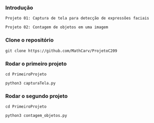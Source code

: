 ### Introdução
```
Projeto 01: Captura de tela para detecção de expressões faciais
```
```
Projeto 02: Contagem de objetos em uma imagem
```

### Clone o repositório
```
git clone https://github.com/MathCarv/ProjetoC209
```

### Rodar o primeiro projeto
```
cd PrimeiroProjeto
```
```
python3 capturaTela.py
```
### Rodar o segundo projeto
```
cd PrimeiroProjeto
```
```
python3 contagem_objetos.py
```
